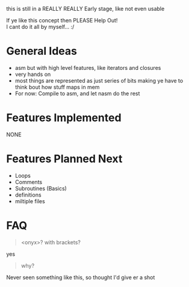 this is still in a REALLY REALLY Early stage, like not even usable   

If ye like this concept then PLEASE Help Out!  
I cant do it all by myself... :/  

# General Ideas
- asm but with high level features, like iterators and closures  
- very hands on   
- most things are represented as just series of bits making ye have to think bout how stuff maps in mem  
- For now: Compile to asm, and let nasm do the rest  

# Features Implemented
NONE  

# Features Planned Next
- Loops  
- Comments  
- Subroutines (Basics)  
- definitions  
- miltiple files  

# FAQ
> \<onyx\>? with brackets?  

yes  


> why?  

Never seen something like this, so thought I'd give er a shot
